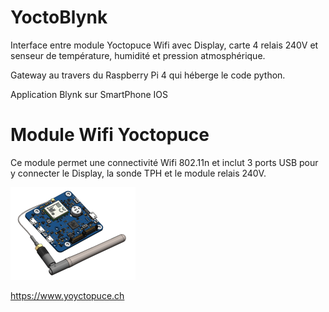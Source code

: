 # YoctoBlynk

Interface entre module Yoctopuce Wifi avec Display, carte 4 relais 240V et senseur de température, humidité et pression atmosphérique.

Gateway au travers du Raspberry Pi 4 qui héberge le code python.

Application Blynk sur SmartPhone IOS

# Module Wifi Yoctopuce
Ce module permet une connectivité Wifi 802.11n et inclut 3 ports USB pour y connecter le Display, la sonde TPH et le module relais 240V.

![](images/YHUBWLN4.png)

https://www.yoyctopuce.ch
